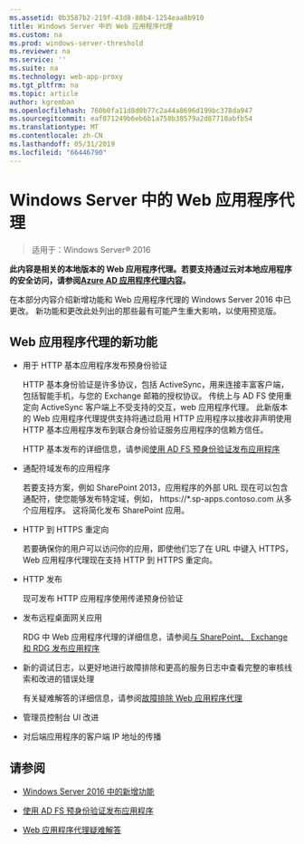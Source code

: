 ```yaml
---
ms.assetid: 0b3587b2-219f-43d8-88b4-1254eaa8b910
title: Windows Server 中的 Web 应用程序代理
ms.custom: na
ms.prod: windows-server-threshold
ms.reviewer: na
ms.service: ''
ms.suite: na
ms.technology: web-app-proxy
ms.tgt_pltfrm: na
ms.topic: article
author: kgremban
ms.openlocfilehash: 760b0fa11d8d0b77c2a44a8696d199bc378da947
ms.sourcegitcommit: eaf071249b6eb6b1a758b38579a2d87710abfb54
ms.translationtype: MT
ms.contentlocale: zh-CN
ms.lasthandoff: 05/31/2019
ms.locfileid: "66446790"
---
```

# <a name="web-application-proxy-in-windows-server"></a>Windows Server 中的 Web 应用程序代理

>适用于：Windows Server&reg; 2016

**此内容是相关的本地版本的 Web 应用程序代理。若要支持通过云对本地应用程序的安全访问，请参阅[Azure AD 应用程序代理内容](https://azure.microsoft.com/documentation/articles/active-directory-application-proxy-get-started/)。**  
  
在本部分内容介绍新增功能和 Web 应用程序代理的 Windows Server 2016 中已更改。 新功能和更改此处列出的那些最有可能产生重大影响，以使用预览版。  
  
## <a name="web-application-proxy-new-features"></a>Web 应用程序代理的新功能  
  
- 用于 HTTP 基本应用程序发布预身份验证  
  
  HTTP 基本身份验证是许多协议，包括 ActiveSync，用来连接丰富客户端，包括智能手机，与您的 Exchange 邮箱的授权协议。 传统上与 AD FS 使用重定向 ActiveSync 客户端上不受支持的交互，web 应用程序代理。 此新版本的 Web 应用程序代理提供支持将通过启用 HTTP 应用程序以接收非声明使用 HTTP 基本应用程序发布到联合身份验证服务应用程序的信赖方信任。  
  
  HTTP 基本发布的详细信息，请参阅[使用 AD FS 预身份验证发布应用程序](../web-application-proxy/../web-application-proxy/Publishing-Applications-using-AD-FS-Preauthentication.md)  
  
- 通配符域发布的应用程序  
  
  若要支持方案，例如 SharePoint 2013，应用程序的外部 URL 现在可以包含通配符，使您能够发布特定域，例如， https://*.sp-apps.contoso.com 从多个应用程序。 这将简化发布 SharePoint 应用。  
  
- HTTP 到 HTTPS 重定向  
  
  若要确保你的用户可以访问你的应用，即使他们忘了在 URL 中键入 HTTPS，Web 应用程序代理现在支持 HTTP 到 HTTPS 重定向。  
  
- HTTP 发布  
  
  现可发布 HTTP 应用程序使用传递预身份验证  
  
- 发布远程桌面网关应用  
  
  RDG 中 Web 应用程序代理的详细信息，请参阅[与 SharePoint、 Exchange 和 RDG 发布应用程序](../web-application-proxy/Publishing-Applications-with-SharePoint,-Exchange-and-RDG.md)  
  
- 新的调试日志，以更好地进行故障排除和更高的服务日志中查看完整的审核线索和改进的错误处理  
  
  有关疑难解答的详细信息，请参阅[故障排除 Web 应用程序代理](https://technet.microsoft.com/library/dn770156.aspx)  
  
- 管理员控制台 UI 改进  
  
- 对后端应用程序的客户端 IP 地址的传播  
  
## <a name="see-also"></a>请参阅  
  
-   [Windows Server 2016 中的新增功能](https://technet.microsoft.com/library/dn765472.aspx)  
  
-   [使用 AD FS 预身份验证发布应用程序](../web-application-proxy/Publishing-Applications-using-AD-FS-Preauthentication.md)  
  
-   [Web 应用程序代理疑难解答](https://technet.microsoft.com/library/dn770156.aspx)  
  


